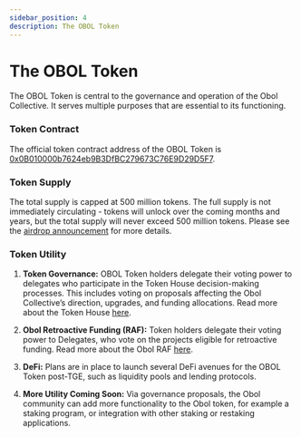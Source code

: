 ```yaml
---
sidebar_position: 4
description: The OBOL Token
---
```


# The OBOL Token

The OBOL Token is central to the governance and operation of the Obol Collective. It serves multiple purposes that are essential to its functioning. 

### Token Contract

The official token contract address of the OBOL Token is [0x0B010000b7624eb9B3DfBC279673C76E9D29D5F7](https://etherscan.io/address/0x0B010000b7624eb9B3DfBC279673C76E9D29D5F7).

### Token Supply

The total supply is capped at 500 million tokens. The full supply is not immediately circulating - tokens will unlock over the coming months and years, but the total supply will never exceed 500 million tokens. Please see the [airdrop announcement](http://blog.obol.org/airdrop/) for more details. 

### Token Utility

1. **Token Governance:** OBOL Token holders delegate their voting power to delegates who participate in the Token House decision-making processes. This includes voting on proposals affecting the Obol Collective’s direction, upgrades, and funding allocations. Read more about the Token House [here](./token-house.md). 

2. **Obol Retroactive Funding (RAF):** Token holders delegate their voting power to Delegates, who vote on the projects eligible for retroactive funding. Read more about the Obol RAF [here](./raf.md). 

3. **DeFi:** Plans are in place to launch several DeFi avenues for the OBOL Token post-TGE, such as liquidity pools and lending protocols.

4. **More Utility Coming Soon:** Via governance proposals, the Obol community can add more functionality to the Obol token, for example a staking program, or integration with other staking or restaking applications.